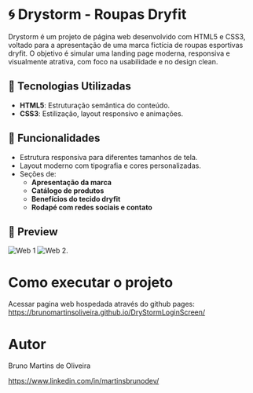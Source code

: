 # 🌀 Drystorm - Roupas Dryfit

Drystorm é um projeto de página web desenvolvido com HTML5 e CSS3, voltado para a apresentação de uma marca fictícia de roupas esportivas dryfit. O objetivo é simular uma landing page moderna, 
responsiva e visualmente atrativa, com foco na usabilidade e no design clean.

## 🧩 Tecnologias Utilizadas

- **HTML5**: Estruturação semântica do conteúdo.
- **CSS3**: Estilização, layout responsivo e animações.

## 📌 Funcionalidades

- Estrutura responsiva para diferentes tamanhos de tela.
- Layout moderno com tipografia e cores personalizadas.
- Seções de:
  - **Apresentação da marca**
  - **Catálogo de produtos**
  - **Benefícios do tecido dryfit**
  - **Rodapé com redes sociais e contato**

## 📸 Preview
![Web 1](https://raw.githubusercontent.com/brunomartinsoliveira/DryStormLandpage/refs/heads/main/img/modeloconceitual.jpg)
![Web 2](https://raw.githubusercontent.com/brunomartinsoliveira/DryStormLandpage/refs/heads/main/img/modeloconceitual2.jpg).

# Como executar o projeto

Acessar pagina web hospedada através do github pages:
https://brunomartinsoliveira.github.io/DryStormLoginScreen/

# Autor

Bruno Martins de Oliveira

https://www.linkedin.com/in/martinsbrunodev/
